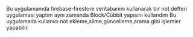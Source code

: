 Bu uygulamamda firebase-firestore veritabanını kullanarak bir not defteri uygulaması yaptım aynı zamanda Block/Cübbit yapısını kullandım
Bu uygulamada kullanıcı not ekleme,silme,güncelleme,arama gibi işlemler yapabilir.
